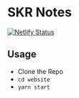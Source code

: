 # SKR Notes

[![Netlify Status](https://api.netlify.com/api/v1/badges/7509d8d4-e233-4709-91ed-86a8e9546bdb/deploy-status)](https://app.netlify.com/sites/skrnotes/deploys)

## Usage

- Clone the Repo
- `cd website`
- `yarn start`
